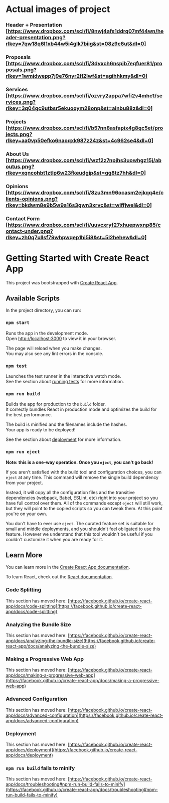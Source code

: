 # Actual images of project
### Header + Presentation [https://www.dropbox.com/scl/fi/8nwj4afs1ddrq07mf44wn/header-presentation.png?rlkey=7qw18q6l1xb44w5i4glk7biig&st=08z9c6ut&dl=0]

### Proposals [https://www.dropbox.com/scl/fi/3dyxch6nspjb7eqfuer81/proposals.png?rlkey=1wmjdwepp7j9e76nyr2fl2lwf&st=agihhkmy&dl=0]

### Services [https://www.dropbox.com/scl/fi/ozvry2appa7wfi2v4mhc1/services.png?rlkey=3q04gc9utbsr5ekuooym28onp&st=ainbu88z&dl=0]

### Projects [https://www.dropbox.com/scl/fi/b57nn8asfapix4g8qc5et/projects.png?rlkey=aa0vp50efko6naoqxk987z24z&st=4c962se4&dl=0]

### About Us [https://www.dropbox.com/scl/fi/wzf2z7npjhs3uowhgz15j/aboutus.png?rlkey=xqncohbt1ztlp6w23fkeudgjp&st=gg8tz7hh&dl=0]

### Opinions [https://www.dropbox.com/scl/fi/8zu3mn96ocasm2ejkqq4e/clients-opinions.png?rlkey=bkdwm8e9b5w9a16s3gwn3xrvc&st=wlffjwel&dl=0]

### Contact Form [https://www.dropbox.com/scl/fi/uuvcxryf27xhuepwxnp85/contact-under.png?rlkey=zh0q7ullsf79whpwqep1hi5i8&st=5l2hehew&dl=0]


# Getting Started with Create React App

This project was bootstrapped with [Create React App](https://github.com/facebook/create-react-app).

## Available Scripts

In the project directory, you can run:

### `npm start`

Runs the app in the development mode.\
Open [http://localhost:3000](http://localhost:3000) to view it in your browser.

The page will reload when you make changes.\
You may also see any lint errors in the console.

### `npm test`

Launches the test runner in the interactive watch mode.\
See the section about [running tests](https://facebook.github.io/create-react-app/docs/running-tests) for more information.

### `npm run build`

Builds the app for production to the `build` folder.\
It correctly bundles React in production mode and optimizes the build for the best performance.

The build is minified and the filenames include the hashes.\
Your app is ready to be deployed!

See the section about [deployment](https://facebook.github.io/create-react-app/docs/deployment) for more information.

### `npm run eject`

**Note: this is a one-way operation. Once you `eject`, you can't go back!**

If you aren't satisfied with the build tool and configuration choices, you can `eject` at any time. This command will remove the single build dependency from your project.

Instead, it will copy all the configuration files and the transitive dependencies (webpack, Babel, ESLint, etc) right into your project so you have full control over them. All of the commands except `eject` will still work, but they will point to the copied scripts so you can tweak them. At this point you're on your own.

You don't have to ever use `eject`. The curated feature set is suitable for small and middle deployments, and you shouldn't feel obligated to use this feature. However we understand that this tool wouldn't be useful if you couldn't customize it when you are ready for it.

## Learn More

You can learn more in the [Create React App documentation](https://facebook.github.io/create-react-app/docs/getting-started).

To learn React, check out the [React documentation](https://reactjs.org/).

### Code Splitting

This section has moved here: [https://facebook.github.io/create-react-app/docs/code-splitting](https://facebook.github.io/create-react-app/docs/code-splitting)

### Analyzing the Bundle Size

This section has moved here: [https://facebook.github.io/create-react-app/docs/analyzing-the-bundle-size](https://facebook.github.io/create-react-app/docs/analyzing-the-bundle-size)

### Making a Progressive Web App

This section has moved here: [https://facebook.github.io/create-react-app/docs/making-a-progressive-web-app](https://facebook.github.io/create-react-app/docs/making-a-progressive-web-app)

### Advanced Configuration

This section has moved here: [https://facebook.github.io/create-react-app/docs/advanced-configuration](https://facebook.github.io/create-react-app/docs/advanced-configuration)

### Deployment

This section has moved here: [https://facebook.github.io/create-react-app/docs/deployment](https://facebook.github.io/create-react-app/docs/deployment)

### `npm run build` fails to minify

This section has moved here: [https://facebook.github.io/create-react-app/docs/troubleshooting#npm-run-build-fails-to-minify](https://facebook.github.io/create-react-app/docs/troubleshooting#npm-run-build-fails-to-minify)
